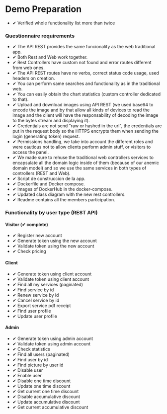 # Demo Preparation

- ✔ Verified whole functionality list more than twice

### Questionnaire requirements

- ✔ The API REST provides the same funcionality as the web traditional app.
- ✔ Both Rest and Web work together.
- ✔ Rest Controllers have custom not found and error routes different from web ones.
- ✔ The API REST routes have no verbs, correct status code usage, used headers on creation.
- ✔ You can perform same searches and functionality as in the traditional web.
- ✔ You can easily obtain the chart statistics (custom controller dedicated to that).
- ✔ Upload and download images using API REST (we used base64 to encode the image and by that allow all kinds of devices to read the image and the client will have the responsability of decoding the image to the bytes stream and displaying it).
- ✔ Credentials are not send "raw or hashed in the url", the credentials are put in the request body so the HTTPS encrypts them when sending the login (generating token) request.
- ✔ Permissions handling, we take into account the different roles and were cautious not to allow clients perform admin stuff, or visitors to access the panel.
- ✔ We made sure to rehuse the traditional web controllers services to encapsulate all the domain logic inside of them (because of our anemic domain model) and so we use the same services in both types of controllers (REST and Web).
- ✔ Script de construccion de la app.
- ✔ Dockerfile and Docker compose.
- ✔ Images of DockerHub in the docker-compose.
- ✔ Updated class diagram with the new rest controllers.
- ✔ Readme contains all the members participation.

### Functionality by user type (REST API)

#### Visitor (✔ complete)

- ✔ Register new account
- ✔ Generate token using the new account
- ✔ Validate token using the new account
- ✔ Check pricing

#### Client

- ✔ Generate token using client account
- ✔ Validate token using client account
- ✔ Find all my services (paginated)
- ✔ Find service by id
- ✔ Renew service by id
- ✔ Cancel service by id
- ✔ Export service pdf receipt
- ✔ Find user profile
- ✔ Update user profile

#### Admin

- ✔ Generate token using admin account
- ✔ Validate token using admin account
- ✔ Check statistics
- ✔ Find all users (paginated)
- ✔ Find user by id
- ✔ Find picture by user id
- ✔ Disable user
- ✔ Enable user
- ✔ Disable one time discount
- ✔ Update one time discount
- ✔ Get current one time discount
- ✔ Disable accumulative discount
- ✔ Update accumulative discount
- ✔ Get current accumulative discount
